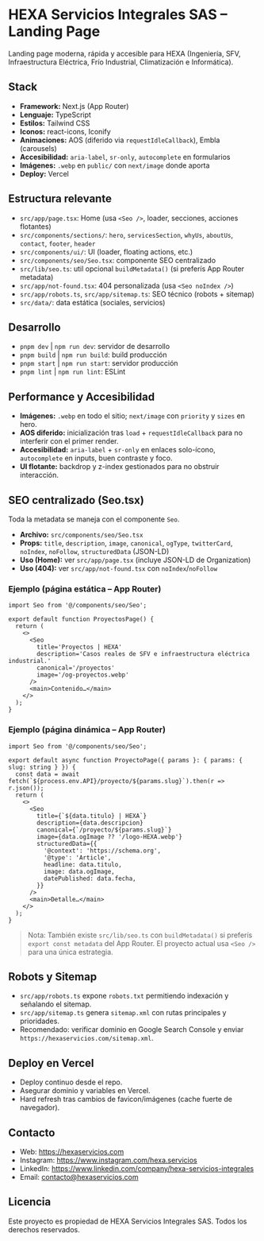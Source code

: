 # HEXA Servicios Integrales SAS – Landing Page

Landing page moderna, rápida y accesible para HEXA (Ingeniería, SFV, Infraestructura Eléctrica, Frío Industrial, Climatización e Informática).

## Stack

- **Framework:** Next.js (App Router)
- **Lenguaje:** TypeScript
- **Estilos:** Tailwind CSS
- **Iconos:** react-icons, Iconify
- **Animaciones:** AOS (diferido via `requestIdleCallback`), Embla (carousels)
- **Accesibilidad:** `aria-label`, `sr-only`, `autocomplete` en formularios
- **Imágenes:** `.webp` en `public/` con `next/image` donde aporta
- **Deploy:** Vercel

## Estructura relevante

- `src/app/page.tsx`: Home (usa `<Seo />`, loader, secciones, acciones flotantes)
- `src/components/sections/`: `hero`, `servicesSection`, `whyUs`, `aboutUs`, `contact`, `footer`, `header`
- `src/components/ui/`: UI (loader, floating actions, etc.)
- `src/components/seo/Seo.tsx`: componente SEO centralizado
- `src/lib/seo.ts`: util opcional `buildMetadata()` (si preferís App Router metadata)
- `src/app/not-found.tsx`: 404 personalizada (usa `<Seo noIndex />`)
- `src/app/robots.ts`, `src/app/sitemap.ts`: SEO técnico (robots + sitemap)
- `src/data/`: data estática (sociales, servicios)

## Desarrollo

- `pnpm dev` | `npm run dev`: servidor de desarrollo
- `pnpm build` | `npm run build`: build producción
- `pnpm start` | `npm run start`: servidor producción
- `pnpm lint` | `npm run lint`: ESLint

## Performance y Accesibilidad

- **Imágenes:** `.webp` en todo el sitio; `next/image` con `priority` y `sizes` en hero.
- **AOS diferido:** inicialización tras `load` + `requestIdleCallback` para no interferir con el primer render.
- **Accesibilidad:** `aria-label` + `sr-only` en enlaces solo-ícono, `autocomplete` en inputs, buen contraste y foco.
- **UI flotante:** backdrop y z-index gestionados para no obstruir interacción.

## SEO centralizado (Seo.tsx)

Toda la metadata se maneja con el componente `Seo`.

- **Archivo:** `src/components/seo/Seo.tsx`
- **Props:** `title`, `description`, `image`, `canonical`, `ogType`, `twitterCard`, `noIndex`, `noFollow`, `structuredData` (JSON-LD)
- **Uso (Home):** ver `src/app/page.tsx` (incluye JSON-LD de Organization)
- **Uso (404):** ver `src/app/not-found.tsx` con `noIndex`/`noFollow`

### Ejemplo (página estática – App Router)

```tsx
import Seo from '@/components/seo/Seo';

export default function ProyectosPage() {
  return (
    <>
      <Seo
        title='Proyectos | HEXA'
        description='Casos reales de SFV e infraestructura eléctrica industrial.'
        canonical='/proyectos'
        image='/og-proyectos.webp'
      />
      <main>Contenido…</main>
    </>
  );
}
```

### Ejemplo (página dinámica – App Router)

```tsx
import Seo from '@/components/seo/Seo';

export default async function ProyectoPage({ params }: { params: { slug: string } }) {
  const data = await fetch(`${process.env.API}/proyecto/${params.slug}`).then(r => r.json());
  return (
    <>
      <Seo
        title={`${data.titulo} | HEXA`}
        description={data.descripcion}
        canonical={`/proyecto/${params.slug}`}
        image={data.ogImage ?? '/logo-HEXA.webp'}
        structuredData={{
          '@context': 'https://schema.org',
          '@type': 'Article',
          headline: data.titulo,
          image: data.ogImage,
          datePublished: data.fecha,
        }}
      />
      <main>Detalle…</main>
    </>
  );
}
```

> Nota: También existe `src/lib/seo.ts` con `buildMetadata()` si preferís `export const metadata` del App Router. El proyecto actual usa `<Seo />` para una única estrategia.

## Robots y Sitemap

- `src/app/robots.ts` expone `robots.txt` permitiendo indexación y señalando el sitemap.
- `src/app/sitemap.ts` genera `sitemap.xml` con rutas principales y prioridades.
- Recomendado: verificar dominio en Google Search Console y enviar `https://hexaservicios.com/sitemap.xml`.

## Deploy en Vercel

- Deploy continuo desde el repo.
- Asegurar dominio y variables en Vercel.
- Hard refresh tras cambios de favicon/imágenes (cache fuerte de navegador).

## Contacto

- Web: https://hexaservicios.com
- Instagram: https://www.instagram.com/hexa.servicios
- LinkedIn: https://www.linkedin.com/company/hexa-servicios-integrales
- Email: contacto@hexaservicios.com

## Licencia

Este proyecto es propiedad de HEXA Servicios Integrales SAS. Todos los derechos reservados.
